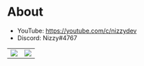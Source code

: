 # About
- YouTube: https://youtube.com/c/nizzydev
- Discord: Nizzy#4767

<p align="center"><table> <tr> <td align="center" style="padding=0;width=50%;"> <img src="https://github-readme-stats.vercel.app/api/?username=Niz2y&title_color=989eff&text_color=9f9f9f&show_icons=true&bg_color=00000000&hide_border=true&icon_color=989eff&hide_title=true&count_private=true"/> </td><td align="center" style="padding=0;width=50%;"> <img src="https://github-readme-stats.vercel.app/api/top-langs/?username=Niz2y&title_color=989eff&text_color=9f9f9f&show_icons=true&bg_color=00000000&hide_border=true&icon_color=989eff&hide_title=true&count_private=true"/> </td></tr></table></p>
